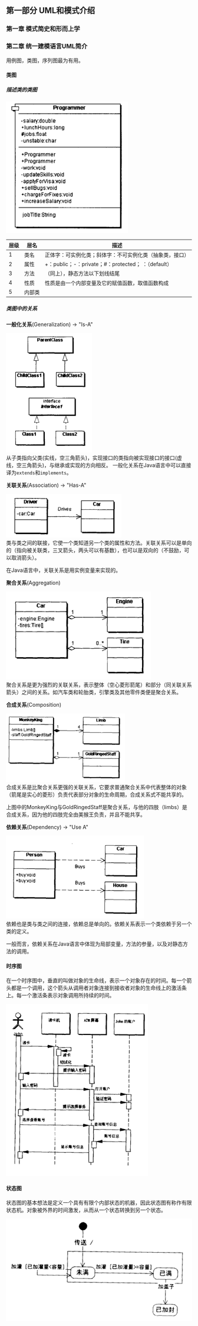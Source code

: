 ## 第一部分 UML和模式介绍

### 第一章 模式简史和形而上学



### 第二章 统一建模语言UML简介

用例图，类图，序列图最为有用。



#### 类图

##### 描述类的类图

![类图](img/类图.png)  

| 层级   | 层名   | 描述                                       |
| ---- | ---- | ---------------------------------------- |
| 1    | 类名   | 正体字：可实例化类；斜体字：不可实例化类（抽象类，接口）             |
| 2    | 属性   | +：public；-：private；#：protected； ：（default） |
| 3    | 方法   | （同上），静态方法以下划线结尾                          |
| 4    | 性质   | 性质是由一个内部变量及它的赋值函数，取值函数构成                 |
| 5    | 内部类  |                                          |



##### 类图中的关系

**一般化关系**(Generalization) -> "Is-A"

![一般化关系](img/一般化关系.png)  
从子类指向父类(实线，空三角箭头)，实现接口的类指向被实现接口的接口(虚线，空三角箭头)，与继承或实现的方向相反。
一般化关系在Java语言中可以直接译为`extends`和`implements`。



**关联关系**(Association) -> "Has-A"

![关联关系](img/关联关系.png)  
类与类之间的联接，它使一个类知道另一个类的属性和方法。关联关系可以是单向的（指向被关联类，三叉箭头，两头可以有基数），也可以是双向的（不鼓励，可以取消箭头）。

在Java语言中，关联关系是用实例变量来实现的。



**聚合关系**(Aggregation)

![聚合关系](img/聚合关系.png)  
聚合关系是更为强烈的关联关系，表示整体（空心菱形箭尾）和部分（同关联关系箭头）之间的关系。如汽车类和轮胎类，引擎类及其他零件类便是聚合关系。



**合成关系**(Composition)

![合成关系](img/合成关系.png)  
合成关系是比聚合关系更强的关联关系，它要求普通聚合关系中代表整体的对象（箭尾是实心的菱形）负责代表部分对象的生命周期，合成关系式不能共享的。

上图中的MonkeyKing与GoldRingedStaff是聚合关系，与他的四肢（limbs）是合成关系，因为他的四肢完全由美猴王负责，并且不能共享。



**依赖关系**(Dependency) -> "Use A"

![依赖关系](img/依赖关系.png)  
依赖也是类与类之间的连接，依赖总是单向的。依赖关系表示一个类依赖于另一个类的定义。

一般而言，依赖关系在Java语言中体现为局部变量，方法的参量，以及对静态方法的调用。



#### 时序图

在一个时序图中，垂直的叫做对象的生命线，表示一个对象存在的时间。每一个箭头都是一个调用，这个箭头从调用者对象连接到接收者对象的生命线上的激活条上。每一个激活条表示对象调用所持续的时间。

![时序图](img/时序图.png)

#### 状态图

状态图的基本想法是定义一个具有有限个内部状态的机器，因此状态图有称作有限状态机。对象被外界的时间激发，从而从一个状态转换到另一个状态。

![状态图](img/状态图.png)
